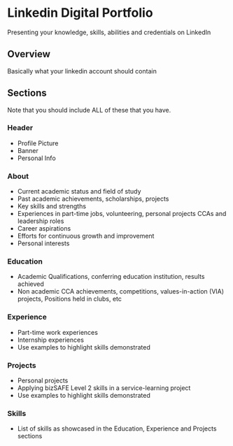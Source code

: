 # Linkedin Digital Portfolio

Presenting your knowledge, skills, abilities and credentials on LinkedIn

## Overview

Basically what your linkedin account should contain

## Sections

Note that you should include ALL of these that you have.

### Header

- Profile Picture
- Banner
- Personal Info

### About

- Current academic status and field of study
- Past academic achievements, scholarships, projects
- Key skills and strengths
- Experiences in part-time jobs, volunteering, personal projects CCAs and leadership roles
- Career aspirations
- Efforts for continuous growth and improvement
- Personal interests

### Education	
- Academic Qualifications, conferring education institution, results achieved
- Non academic CCA achievements, competitions, values-in-action (VIA) projects, Positions held in clubs, etc

### Experience	
- Part-time work experiences
- Internship experiences
- Use examples to highlight skills demonstrated

### Projects	
- Personal projects
- Applying bizSAFE Level 2 skills in a service-learning project
- Use examples to highlight skills demonstrated

### Skills	
- List of skills as showcased in the Education, Experience and Projects sections